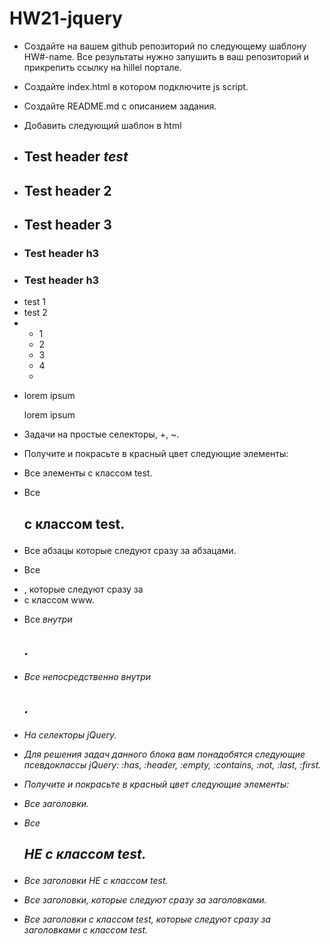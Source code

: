 # HW21-jquery
* Создайте на вашем github репозиторий по следующему шаблону HW#-name. Все результаты нужно запушить в ваш репозиторий и прикрепить ссылку на hillel портале.
* Создайте index.html в котором подключите js script.
* Создайте README.md с описанием задания.
* Добавить следующий шаблон в html
* <h2>Test header <i>test</i></h2>
* <h2 class="test">Test header 2</h2>
* <h2 class="test">Test header 3</h2>
* <h3>Test header h3</h3>
* <h3 class="test">Test header h3</h3>
 
* <div class="test">test 1</div>
* <div class="test">test 2</div>
* <ul>
    <li>1</li>
    <li class="test">2</li>
    <li class="www">3</li>
    <li>4</li>
* </ul>
* <p>lorem ipsum </p><p>lorem ipsum</p>
* Задачи на простые селекторы, +, ~. 
* Получите и покрасьте в красный цвет следующие элементы:
* Все элементы с классом test.
* Все <h2> с классом test. 
* Все абзацы которые следуют сразу за абзацами. 
* Все <li>, которые следуют сразу за <li> с классом www.
* Все <i> внутри <h2>.
* Все <i> непосредственно внутри <h2>. 
* На селекторы jQuery. 
* Для решения задач данного блока вам понадобятся следующие псевдоклассы jQuery: :has, :header, :empty, :contains, :not, :last, :first.
* Получите и покрасьте в красный цвет следующие элементы:
* Все заголовки.
* Все <h2> НЕ с классом test.
* Все заголовки НЕ с классом test. 
* Все заголовки, которые следуют сразу за заголовками. 
* Все заголовки с классом test, которые следуют сразу за заголовками с классом test.
 
 


